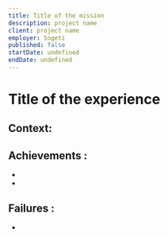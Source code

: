 ```yaml
---
title: Title of the mission
description: project name
client: project name
employer: Sogeti
published: false
startDate: undefined
endDate: undefined
---
```

# Title of the experience

## Context:

## Achievements :
- 
- 
## Failures :

- 